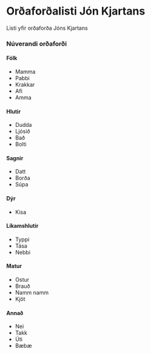 # Orðaforðalisti Jón Kjartans

Listi yfir orðaforða Jóns Kjartans

### Núverandi orðaforði

#### Fólk

* Mamma
* Pabbi
* Krakkar
* Afi
* Amma

#### Hlutir

* Dudda
* Ljósið
* Bað
* Bolti

#### Sagnir

* Datt
* Borða
* Súpa

#### Dýr

* Kisa

#### Líkamshlutir

* Typpi
* Tása
* Nebbi

#### Matur

* Ostur
* Brauð
* Namm namm
* Kjöt

#### Annað

* Nei
* Takk
* Úti
* Bæbæ
